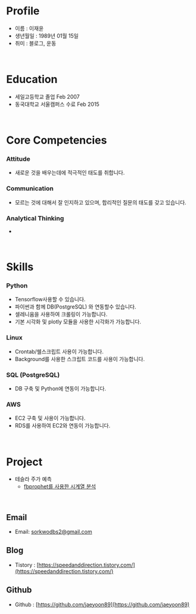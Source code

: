 # Profile
 - 이름 : 이재윤
 - 생년월일 : 1989년 01월 15일
 - 취미 : 블로그, 운동

<br>

# Education
 - 세일고등학교 졸업 Feb 2007
 - 동국대학교 서울캠퍼스 수료 Feb 2015

	
<br>

# Core Competencies

### Attitude
 - 새로운 것을 배우는데에 적극적인 태도를 취합니다.

### Communication
 - 모르는 것에 대해서 잘 인지하고 있으며, 합리적인 질문의 태도를 갖고 있습니다.
 
### Analytical Thinking
- 


<br>
 
# Skills

### Python
- Tensorflow사용할 수 있습니다.
- 파이썬과 함께 DB(PostgreSQL) 와 연동할수 있습니다. 
- 셀레니움을 사용하여 크롤링이 가능합니다.
- 기본 시각화 및 plotly 모듈을 사용한 시각화가 가능합니다.


### Linux
- Crontab/쉘스크립트 사용이 가능합니다.
- Background를 사용한 스크립트 코드를 사용이 가능합니다.

### SQL (PostgreSQL)
- DB 구축 및 Python에 연동이 가능합니다.

### AWS
- EC2 구축 및 사용이 가능합니다.
- RDS를 사용하여 EC2와 연동이 가능합니다.

<br>

# Project
- 테슬라 주가 예측
  - [fbprophet를 사용한 시계열 분석](https://speedanddirection.tistory.com/67)

<br>  

## Email
- Email: [sorkwodbs2@gmail.com](sorkwodbs2@gmail.com)

## Blog
-  Tistory : [https://speedanddirection.tistory.com/](https://speedanddirection.tistory.com/)

## Github
-  Github : [https://github.com/jaeyoon89](https://github.com/jaeyoon89)
